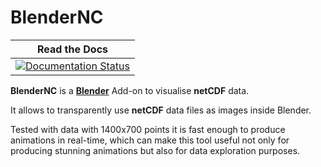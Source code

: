 # BlenderNC

|  Read the Docs | 
|:----------------------:|
| [![Documentation Status](https://readthedocs.org/projects/blendernc/badge/?version=latest)](https://blendernc.readthedocs.io/en/latest/?badge=latest) |

**BlenderNC** is a [**Blender**](www.blender.org) Add-on to visualise **netCDF** data.

It allows to transparently use **netCDF** data files as images inside Blender.

Tested with data with 1400x700 points it is fast enough to produce animations in real-time,
which can make this tool useful not only for producing stunning animations but also for data exploration purposes. 
